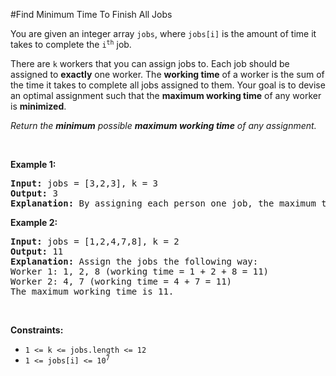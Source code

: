 #Find Minimum Time To Finish All Jobs
<p>You are given an integer array <code>jobs</code>, where <code>jobs[i]</code> is the amount of time it takes to complete the <code>i<sup>th</sup></code> job.</p>
<p>There are <code>k</code> workers that you can assign jobs to. Each job should be assigned to <strong>exactly</strong> one worker. The <strong>working time</strong> of a worker is the sum of the time it takes to complete all jobs assigned to them. Your goal is to devise an optimal assignment such that the <strong>maximum working time</strong> of any worker is <strong>minimized</strong>.</p>
<p><em>Return the <strong>minimum</strong> possible <strong>maximum working time</strong> of any assignment. </em></p>
<p> </p>
<p><strong class="example">Example 1:</strong></p>
<pre><strong>Input:</strong> jobs = [3,2,3], k = 3
<strong>Output:</strong> 3
<strong>Explanation:</strong> By assigning each person one job, the maximum time is 3.
</pre>
<p><strong class="example">Example 2:</strong></p>
<pre><strong>Input:</strong> jobs = [1,2,4,7,8], k = 2
<strong>Output:</strong> 11
<strong>Explanation:</strong> Assign the jobs the following way:
Worker 1: 1, 2, 8 (working time = 1 + 2 + 8 = 11)
Worker 2: 4, 7 (working time = 4 + 7 = 11)
The maximum working time is 11.</pre>
<p> </p>
<p><strong>Constraints:</strong></p>
<ul>
<li><code>1 &lt;= k &lt;= jobs.length &lt;= 12</code></li>
<li><code>1 &lt;= jobs[i] &lt;= 10<sup>7</sup></code></li>
</ul>
